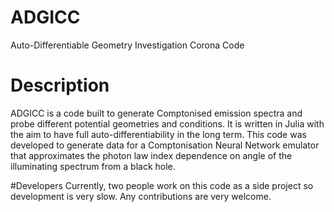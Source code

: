 # ADGICC
Auto-Differentiable Geometry Investigation Corona Code

# Description
ADGICC is a code built to generate Comptonised emission spectra and probe
different potential geometries and conditions. It is written in Julia with
the aim to have full auto-differentiability in the long term. This code was
developed to generate data for a Comptonisation Neural Network emulator that
approximates the photon law index dependence on angle of the illuminating
spectrum from a black hole.

#Developers
Currently, two people work on this code as a side project so development is 
very slow. Any contributions are very welcome.
